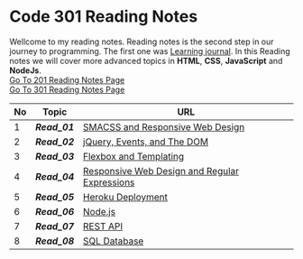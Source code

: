 # Code 301 Reading Notes
Wellcome to my reading notes. Reading notes is the second step in our journey to programming. The first one was [Learning journal](https://ahmadhirthani.github.io/learning-journal/).
In this Reading notes we will cover more advanced topics in **HTML**, **CSS**, **JavaScript** and  **NodeJs**.  
[Go To 201 Reading Notes Page](https://ahmadhirthani.github.io/reading-notes/201notes)  
[Go To 301 Reading Notes Page](https://ahmadhirthani.github.io/reading-notes/301notes)



**No** | **Topic** | **URL**
--- | --- | ---
1  | *__Read_01__* | [SMACSS and Responsive Web Design](https://ahmadhirthani.github.io/reading-notes/301notes/class-01)
2  | *__Read_02__* | [jQuery, Events, and The DOM](https://ahmadhirthani.github.io/reading-notes/301notes/class-02)
3  | *__Read_03__* | [Flexbox and Templating](https://ahmadhirthani.github.io/reading-notes/301notes/class-03)
4  | *__Read_04__* | [Responsive Web Design and Regular Expressions](https://ahmadhirthani.github.io/reading-notes/301notes/class-04)
5  | *__Read_05__* | [Heroku Deployment](https://ahmadhirthani.github.io/reading-notes/301notes/class-05)
6  | *__Read_06__* | [Node.js](https://ahmadhirthani.github.io/reading-notes/301notes/class-06)
7  | *__Read_07__* | [REST API](https://ahmadhirthani.github.io/reading-notes/301notes/class-07)
8  | *__Read_08__* | [SQL Database](https://ahmadhirthani.github.io/reading-notes/301notes/class-08)















